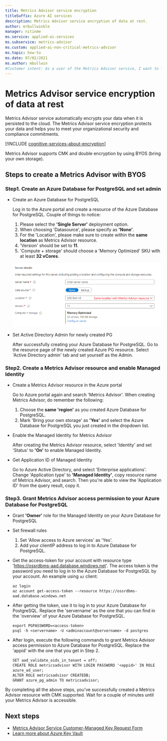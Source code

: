 ```yaml
---
title: Metrics Advisor service encryption
titleSuffix: Azure AI services
description: Metrics Advisor service encryption of data at rest.
author: mrbullwinkle
manager: nitinme
ms.service: applied-ai-services
ms.subservice: metrics-advisor
ms.custom: applied-ai-non-critical-metrics-advisor
ms.topic: how-to
ms.date: 07/02/2021
ms.author: mbullwin
#Customer intent: As a user of the Metrics Advisor service, I want to learn how encryption at rest works.
---
```


# Metrics Advisor service encryption of data at rest

Metrics Advisor service automatically encrypts your data when it is persisted to the cloud. The Metrics Advisor service encryption protects your data and helps you to meet your organizational security and compliance commitments.

[!INCLUDE [cognitive-services-about-encryption](../../ai-services/includes/cognitive-services-about-encryption.md)]

Metrics Advisor supports CMK and double encryption by using BYOS (bring your own storage). 

## Steps to create a Metrics Advisor with BYOS

### Step1. Create an Azure Database for PostgreSQL and set admin

- Create an Azure Database for PostgreSQL

    Log in to the Azure portal and create a resource of the Azure Database for PostgreSQL. Couple of things to notice:

    1. Please select the **'Single Server'** deployment option. 
    2. When choosing 'Datasource', please specify as **'None'**.
    3. For the 'Location', please make sure to create within the **same location** as Metrics Advisor resource.
    4. 'Version' should be set to **11**. 
    5. 'Compute + storage' should choose a 'Memory Optimized' SKU with at least **32 vCores**.
    
    ![Create an Azure Database for PostgreSQL](media/cmk-create.png)

- Set Active Directory Admin for newly created PG

    After successfully creating your Azure Database for PostgreSQL. Go to the resource page of the newly created Azure PG resource. Select 'Active Directory admin' tab and set yourself as the Admin.


### Step2. Create a Metrics Advisor resource and enable Managed Identity

- Create a Metrics Advisor resource in the Azure portal

    Go to Azure portal again and search 'Metrics Advisor'. When creating Metrics Advisor, do remember the following:

    1. Choose the **same 'region'** as you created Azure Database for PostgreSQL. 
    2. Mark 'Bring your own storage' as **'Yes'** and select the Azure Database for PostgreSQL you just created in the dropdown list.

- Enable the Managed Identity for Metrics Advisor

    After creating the Metrics Advisor resource, select 'Identity' and set 'Status' to **'On'** to enable Managed Identity.

- Get Application ID of Managed Identity

    Go to Azure Active Directory, and select 'Enterprise applications'. Change 'Application type' to **'Managed Identity'**, copy resource name of Metrics Advisor, and search. Then you're able to view the 'Application ID' from the query result, copy it.

### Step3. Grant Metrics Advisor access permission to your Azure Database for PostgreSQL

- Grant **'Owner'** role for the Managed Identity on your Azure Database for PostgreSQL

- Set firewall rules

    1. Set 'Allow access to Azure services' as 'Yes'. 
    2. Add your clientIP address to log in to Azure Database for PostgreSQL.

- Get the access-token for your account with resource type 'https://ossrdbms-aad.database.windows.net'. The access token is the password you need to log in to the Azure Database for PostgreSQL by your account. An example using `az` client:

   ```
   az login
   az account get-access-token --resource https://ossrdbms-aad.database.windows.net
   ```

- After getting the token, use it to log in to your Azure Database for PostgreSQL. Replace the 'servername' as the one that you can find in the 'overview' of your Azure Database for PostgreSQL.

   ```
   export PGPASSWORD=<access-token>
   psql -h <servername> -U <adminaccount@servername> -d postgres
   ```

- After login, execute the following commands to grant Metrics Advisor access permission to Azure Database for PostgreSQL. Replace the 'appid' with the one that you get in Step 2.

   ```
   SET aad_validate_oids_in_tenant = off;
   CREATE ROLE metricsadvisor WITH LOGIN PASSWORD '<appid>' IN ROLE azure_ad_user;
   ALTER ROLE metricsadvisor CREATEDB;
   GRANT azure_pg_admin TO metricsadvisor;
   ```

By completing all the above steps, you've successfully created a Metrics Advisor resource with CMK supported. Wait for a couple of minutes until your Metrics Advisor is accessible.

## Next steps

* [Metrics Advisor Service Customer-Managed Key Request Form](https://aka.ms/cogsvc-cmk)
* [Learn more about Azure Key Vault](../../key-vault/general/overview.md)
